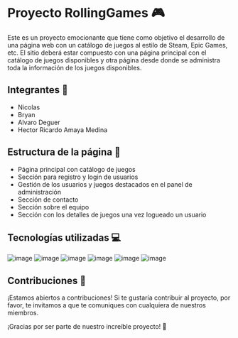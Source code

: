 
# Proyecto RollingGames 🎮

Este es un proyecto emocionante que tiene como objetivo el desarrollo de una página web con un catálogo de juegos al estilo de Steam, Epic Games, etc. El sitio deberá estar compuesto con una página principal con el catálogo de juegos disponibles y otra página desde donde se administra toda la información de los juegos disponibles.

## Integrantes 👥

- Nicolas
- Bryan
- Alvaro Deguer
- Hector Ricardo Amaya Medina

## Estructura de la página 📄

- Página principal con catálogo de juegos
- Sección para registro y login de usuarios
- Gestión de los usuarios y juegos destacados en el panel de administración
- Sección de contacto
- Sección sobre el equipo
- Sección con los detalles de juegos una vez logueado un usuario

## Tecnologías utilizadas 💻

![image](https://img.shields.io/badge/Visual_Studio-5C2D91?style=for-the-badge&logo=visual%20studio&logoColor=white) ![image](https://img.shields.io/badge/.NET-512BD4?style=for-the-badge&logo=dotnet&logoColor=white) ![image](https://img.shields.io/badge/C%23-239120?style=for-the-badge&logo=c-sharp&logoColor=white) ![image](https://img.shields.io/badge/MySQL-005C84?style=for-the-badge&logo=mysql&logoColor=white) ![image](https://img.shields.io/badge/Pluralsight-F15B2A?style=for-the-badge&logo=Pluralsight&logoColor=white)
![image](https://img.shields.io/badge/NuGet-004880?style=for-the-badge&logo=nuget&logoColor=white)

## Contribuciones 🤝

¡Estamos abiertos a contribuciones! Si te gustaría contribuir al proyecto, por favor, te invitamos a que te comuniques con cualquiera de nuestros miembros.

¡Gracias por ser parte de nuestro increíble proyecto! 🎉
